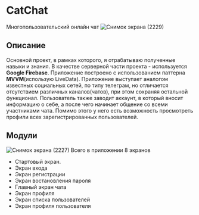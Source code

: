 # CatChat
Многопользовательский онлайн чат
![Снимок экрана (2229)](https://user-images.githubusercontent.com/73115406/154502355-541f3080-b407-40d8-ba13-d2ea82a3cfb1.png)
## Описание 
Основной проект, в рамках которого, я отрабатываю полученные навыки и знания. В качестве серверной части проекта - используется __Google Firebase__. Приложение построено с использованием паттерна __MVVM__(использую LiveData). Приложение выступает аналогом известных социальных сетей, по типу телеграм, но отличается отсутствием различных каналов(чатов), при этом сохраняя остальной функционал. Пользователь также заводит аккаунт, в который вносит информацию о себе, а после чего начинает общение со всеми участниками чата. Помимо этого у него есть возможность просмотреть профили всех зарегистрированных пользователей.
## Модули
![Снимок экрана (2227)](https://user-images.githubusercontent.com/73115406/154504629-3acc65df-4b0c-4fe8-8c50-9953a3637a08.png)
Всего в приложении 8 экранов
* Стартовый экран. 
* Экран входа
* Экран регистрации
* Экран востановления пароля
* Главный экран чата
* Экран профиля
* Экран списка пользователей
* Экран профиля пользователя
